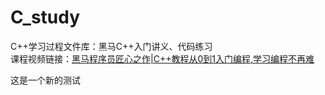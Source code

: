 # C_study
C++学习过程文件库：黑马C++入门讲义、代码练习  
课程视频链接：[黑马程序员匠心之作|C++教程从0到1入门编程,学习编程不再难](https://www.bilibili.com/video/BV1et411b73Z/?vd_source=81741a8d8d2cfed0f9e353d099d4ceb6&p=2&spm_id_from=333.788.videopod.episodes)

这是一个新的测试
